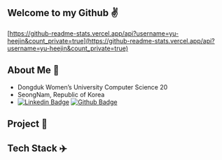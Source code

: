 ## Welcome to my Github ✌️

[https://github-readme-stats.vercel.app/api?username=yu-heejin&count_private=true](https://github-readme-stats.vercel.app/api?username=yu-heejin&count_private=true)

## About Me 💫
- Dongduk Women’s University Computer Science 20
- SeongNam, Republic of Korea
- [![Linkedin Badge](https://img.shields.io/badge/-LinkedIn-blue?style=flat-square&logo=Github&logoColor=white&link=https://www.linkedin.com/in/jiny1)](https://www.linkedin.com/in/jiny1) [![Github Badge](https://img.shields.io/badge/-Github-181717?style=flat-square&logo=Github&logoColor=white&link=https://github.com/yu-heejin)](https://github.com/yu-heejin)

## Project 💞

## Tech Stack ✈️
